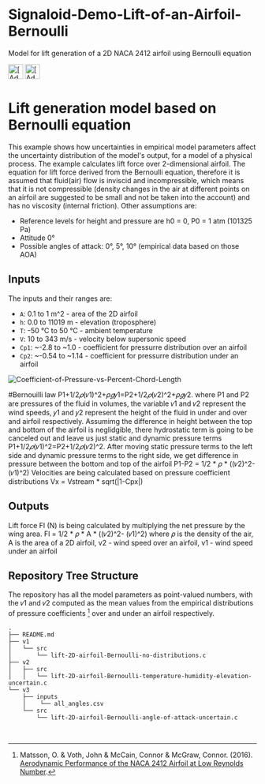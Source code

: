 # Signaloid-Demo-Lift-of-an-Airfoil-Bernoulli

Model for lift generation of a 2D NACA 2412 airfoil using Bernoulli equation

[<img src="https://assets.signaloid.io/add-to-signaloid-cloud-logo-dark-v6.png#gh-dark-mode-only" alt="[Add to signaloid.io]" height="30">](https://signaloid.io/repositories?connect=https://github.com/MaximPetrusenko/Signaloid-Demo-Lift-of-an-Airfoil-Bernoulli#gh-dark-mode-only)
[<img src="https://assets.signaloid.io/add-to-signaloid-cloud-logo-light-v6.png#gh-light-mode-only" alt="[Add to signaloid.io]" height="30">](https://signaloid.io/repositories?connect=https://github.com/MaximPetrusenko/Signaloid-Demo-Lift-of-an-Airfoil-Bernoulli#gh-light-mode-only)

# Lift generation model based on Bernoulli equation
This example shows how uncertainties in empirical model parameters affect the uncertainty distribution of the model's output, for a model of a physical process. The example calculates lift force over 2-dimensional airfoil. The equation for lift force derived from the Bernoulli equation, therefore it is assumed that fluid(air) flow is inviscid and incompressible, which means that it is not compressible (density changes in the air at different points on an airfoil are suggested to be small and not be taken into the account) and has no viscosity (internal friction). 
Other assumptions are:
- Reference levels for height and pressure are h0 = 0, P0 = 1 atm (101325 Pa)
- Attitude 0°
- Possible angles of attack: 0°, 5°, 10° (empirical data based on those AOA)

## Inputs
The inputs and their ranges are:
  -	`A`:		0.1 to 1 m^2 - area of the 2D airfoil
  -	`h`:	  0.0 to 11019 m - elevation (troposphere)
  - `T`:	  -50 °C to 50 °C - ambient temperature
  -	`V`:		10 to 343 m/s - velocity below supersonic speed
  -	`Сp1`:	~-2.8 to ~1.0 - coefficient for pressurre distribution over an airfoil
  -	`Сp2`:	~-0.54 to ~1.14 - coefficient for pressurre distribution under an airfoil 
  
![Coefficient-of-Pressure-vs-Percent-Chord-Length](https://user-images.githubusercontent.com/72452482/220147400-506b3916-9d18-4a7d-9139-2214d3a66bc1.png)

#Bernouilli law 
P1+1/2*𝜌*(𝑣1)^2+𝜌*𝑔*𝑦1=P2+1/2*𝜌*(𝑣2)^2+𝜌*𝑔*𝑦2. where P1 and P2 are pressures of the fluid in volumes, the variable 𝑣1 and 𝑣2 represent the wind speeds, 𝑦1 and 𝑦2 represent the height of the fluid in under and over and airfoil respectively.
Assumimg the difference in height between the top and bottom of the airfoil is neglidgible, there hydrostatic term is going to be canceled out and leave us just static and dynamic pressure terms
P1+1/2*𝜌*(𝑣1)^2=P2+1/2*𝜌*(𝑣2)^2.
After moving static pressure terms to the left side and dynamic pressure terms to the right side, we get difference in pressure between the bottom and top of the airfoil
P1-P2 = 1/2 * 𝜌 * ((𝑣2)^2- (𝑣1)^2)
Velocities are being calculated based on pressure coefficient distributions 
Vx = Vstream * sqrt(|1-Cpx|)
## Outputs
Lift force Fl (N) is being calculated by multiplying the net pressure by the wing area.
Fl = 1/2 * 𝜌 * A  * ((𝑣2)^2- (𝑣1)^2)
where 𝜌 is the density of the air, A is the area of a 2D airfoil, v2 - wind speed over an airfoil, v1 - wind speed under an airfoil
 
## Repository Tree Structure
The repository has all the model parameters as point-valued numbers, with the 𝑣1 and 𝑣2 computed as the mean values from the empirical distributions of pressure coefficients [^0] over and under an airfoil respectively.

```
.
├── README.md
├── v1
│   └── src
│       └── lift-2D-airfoil-Bernoulli-no-distributions.c
├── v2
│   ├── src
│   │   └── lift-2D-airfoil-Bernoulli-temperature-humidity-elevation-uncertain.c
└── v3
    ├── inputs
    │    └── all_angles.csv
    └── src
        └── lift-2D-airfoil-Bernoulli-angle-of-attack-uncertain.c

```
<br/>

[^0]: Matsson, O. & Voth, John & McCain, Connor & McGraw, Connor. (2016). [Aerodynamic Performance of the NACA 2412 Airfoil at Low Reynolds Number](https://www.researchgate.net/publication/319271205_Aerodynamic_Performance_of_the_NACA_2412_Airfoil_at_Low_Reynolds_Number).
